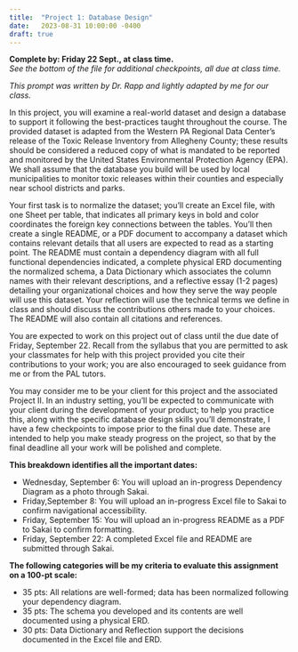 ```yaml
---
title:  "Project 1: Database Design"
date:   2023-08-31 10:00:00 -0400
draft: true
---
```

**Complete by: Friday 22 Sept., at class time.**  
*See the bottom of the file for additional checkpoints, all due at class time.*

*This prompt was written by Dr. Rapp and lightly adapted by me for our class.*

In this project, you will examine a real-world dataset and design a database to support it following the best-practices taught throughout the course. The provided dataset is adapted from the Western PA Regional Data Center’s release of the Toxic Release Inventory from Allegheny County; these results should be considered a reduced copy of what is mandated to be reported and monitored by the United States Environmental Protection Agency (EPA). We shall assume that the database you build will be used by local municipalities to monitor toxic releases within their counties and especially near school districts and parks.

Your first task is to normalize the dataset; you’ll create an Excel file, with one Sheet per table, that indicates all primary keys in bold and color coordinates the foreign key connections between the tables. You’ll then create a single README, or a PDF document to accompany a dataset which contains relevant details that all users are expected to read as a starting point. The README must contain a dependency diagram with all full functional dependencies indicated, a complete physical ERD documenting the normalized schema, a Data Dictionary which associates the column names with their relevant descriptions, and a reflective essay (1-2 pages) detailing your organizational choices and how they serve the way people will use this dataset. Your reflection will use the technical terms we define in class and should discuss the contributions others made to your choices. The README will also contain all citations and references.

You are expected to work on this project out of class until the due date of Friday, September 22. Recall from the syllabus that you are permitted to ask your classmates for help with this project provided you cite their contributions to your work; you are also encouraged to seek guidance from me or from the PAL tutors.

You may consider me to be your client for this project and the associated Project II. In an industry setting, you’ll be expected to communicate with your client during the development of your product; to help you practice this, along with the specific database design skills you’ll demonstrate, I have a few checkpoints to impose prior to the final due date. These are intended to help you make steady progress on the project, so that by the final deadline all your work will be polished and complete.

**This breakdown identifies all the important dates:**

- Wednesday, September 6: You will upload an in-progress Dependency Diagram as a photo through Sakai.
- Friday,September 8: You will upload an in-progress Excel file to Sakai to confirm navigational accessibility.
- Friday, September 15: You will upload an in-progress README as a PDF to Sakai to confirm formatting.
- Friday, September 22: A completed Excel file and README are submitted through Sakai.

**The following categories will be my criteria to evaluate this assignment on a 100-pt scale:**

- 35 pts: All relations are well-formed; data has been normalized following your dependency diagram.
- 35 pts: The schema you developed and its contents are well documented using a physical ERD.
- 30 pts: Data Dictionary and Reflection support the decisions documented in the Excel file and ERD.
